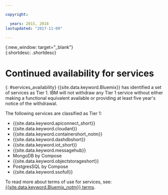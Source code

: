 ```yaml
---

copyright:

  years: 2015, 2018
lastupdated: "2017-11-09"

---
```


{:new_window: target="_blank"}  
{:shortdesc: .shortdesc}


# Continued availability for services
{: #services_availability}
{{site.data.keyword.Bluemix}} has identified a set of services as Tier 1. IBM will not withdraw any Tier 1 service without either making a functional equivalent available or providing at least five year's notice of the withdrawal.

The following services are classified as Tier 1:
  * {{site.data.keyword.apiconnect_short}}
  * {{site.data.keyword.cloudant}}
  * {{site.data.keyword.containershort_notm}}
  * {{site.data.keyword.dashdbshort}}
  * {{site.data.keyword.iot_short}}
  * {{site.data.keyword.messagehub}}
  * MongoDB by Compose
  * {{site.data.keyword.objectstorageshort}}
  * PostgresSQL by Compose
  * {{site.data.keyword.ssofull}}


To read more about terms of use for services, see: [{{site.data.keyword.Bluemix_notm}} terms](/docs/navigation/notices.html#terms).
